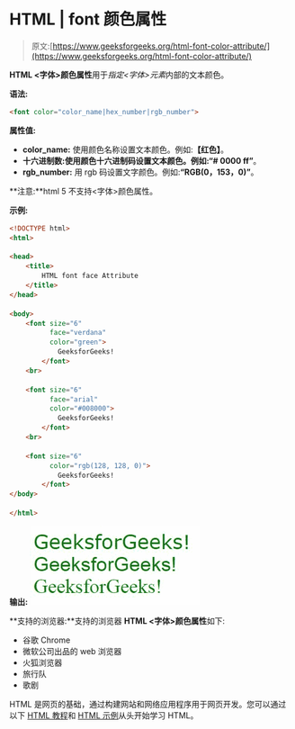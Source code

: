 # HTML | font 颜色属性

> 原文:[https://www.geeksforgeeks.org/html-font-color-attribute/](https://www.geeksforgeeks.org/html-font-color-attribute/)

**HTML <字体>颜色属性**用于*指定<字体>元素*内部的文本颜色。

**语法:**

```html
<font color="color_name|hex_number|rgb_number">
```

**属性值:**

*   **color_name:** 使用颜色名称设置文本颜色。例如:**【红色】**。
*   **十六进制数:**使用颜色十六进制码设置文本颜色。例如:**“# 0000 ff”**。
*   **rgb_number:** 用 rgb 码设置文字颜色。例如:**“RGB(0，153，0)”**。

**注意:**html 5 不支持<字体>颜色属性。

**示例:**

```html
<!DOCTYPE html>
<html>

<head>
    <title>
        HTML font face Attribute
    </title>
</head>

<body>
    <font size="6"
          face="verdana"
          color="green">
            GeeksforGeeks!
        </font>
    <br>

    <font size="6"
          face="arial" 
          color="#008000">
            GeeksforGeeks!
        </font>
    <br>

    <font size="6"
          color="rgb(128, 128, 0)">
            GeeksforGeeks!
        </font>
</body>

</html>
```

**输出:**
![](img/d3313b5b9d1f51c7ee7c300099de5eb5.png)

**支持的浏览器:**支持的浏览器 **HTML <字体>颜色属性**如下:

*   谷歌 Chrome
*   微软公司出品的 web 浏览器
*   火狐浏览器
*   旅行队
*   歌剧

HTML 是网页的基础，通过构建网站和网络应用程序用于网页开发。您可以通过以下 [HTML 教程](https://www.geeksforgeeks.org/html-tutorials/)和 [HTML 示例](https://www.geeksforgeeks.org/html-examples/)从头开始学习 HTML。
